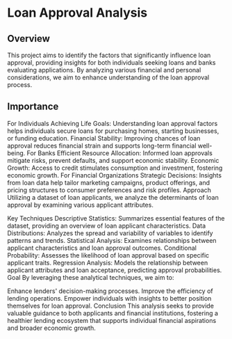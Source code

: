 # Loan Approval Analysis

## Overview
This project aims to identify the factors that significantly influence loan approval, providing insights for both individuals seeking loans and banks evaluating applications. By analyzing various financial and personal considerations, we aim to enhance understanding of the loan approval process.

## Importance
For Individuals
Achieving Life Goals: Understanding loan approval factors helps individuals secure loans for purchasing homes, starting businesses, or funding education.
Financial Stability: Improving chances of loan approval reduces financial strain and supports long-term financial well-being.
For Banks
Efficient Resource Allocation: Informed loan approvals mitigate risks, prevent defaults, and support economic stability.
Economic Growth: Access to credit stimulates consumption and investment, fostering economic growth.
For Financial Organizations
Strategic Decisions: Insights from loan data help tailor marketing campaigns, product offerings, and pricing structures to consumer preferences and risk profiles.
Approach
Utilizing a dataset of loan applicants, we analyze the determinants of loan approval by examining various applicant attributes.

Key Techniques
Descriptive Statistics: Summarizes essential features of the dataset, providing an overview of loan applicant characteristics.
Data Distributions: Analyzes the spread and variability of variables to identify patterns and trends.
Statistical Analysis: Examines relationships between applicant characteristics and loan approval outcomes.
Conditional Probability: Assesses the likelihood of loan approval based on specific applicant traits.
Regression Analysis: Models the relationship between applicant attributes and loan acceptance, predicting approval probabilities.
Goal
By leveraging these analytical techniques, we aim to:

Enhance lenders' decision-making processes.
Improve the efficiency of lending operations.
Empower individuals with insights to better position themselves for loan approval.
Conclusion
This analysis seeks to provide valuable guidance to both applicants and financial institutions, fostering a healthier lending ecosystem that supports individual financial aspirations and broader economic growth.
